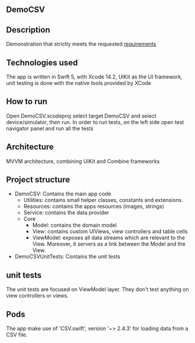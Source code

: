 ## DemoCSV

## Description
Demonstration that strictly meets the requested [requirements](https://github.com/Joule87/Media/blob/master/take-home-01.pdf)

## Technologies used
The app is written in Swift 5, with Xcode 14.2, UIKit as the UI framework, unit testing is done with the native tools provided by XCode

## How to run
Open DemoCSV.xcodeproj select target DemoCSV and select device/simulator, then run.
In order to run tests, on the left side open test navigator panel and run all the tests

## Architecture
MVVM architecture, combining UIKit and Combine frameworks

## Project structure 
* DemoCSV: Contains the main app code
    * Utilities: contains small helper classes, constants and extensions.
    * Resources: contains the apps resources (images, strings)
    * Service: contains the data provider
    * Core
        * Model: contains the domain model
        * View: contains custom UIViews, view controllers and table cells
        * ViewModel: exposes all data streams which are relevant to the View. Moreover, it servers as a link between the Model and the View.
* DemoCSVUnitTests: Contains the unit tests

## unit tests
The unit tests are focused on ViewModel layer. They don't test anything on view controllers or views.

## Pods
The app make use of 'CSV.swift', version '~> 2.4.3' for loading data from a CSV file.
